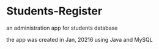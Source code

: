 # Students-Register
an administration app for students database 


the app was created in Jan, 20216 using Java and MySQL
